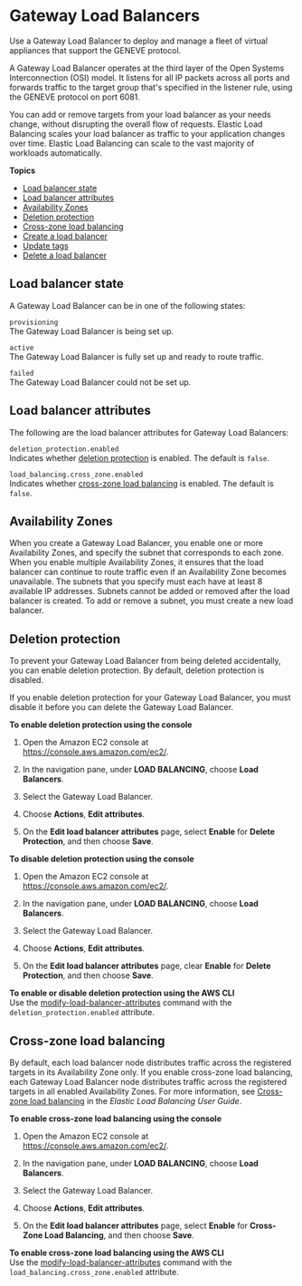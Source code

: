 # Gateway Load Balancers<a name="gateway-load-balancers"></a>

Use a Gateway Load Balancer to deploy and manage a fleet of virtual appliances that support the GENEVE protocol\.

A Gateway Load Balancer operates at the third layer of the Open Systems Interconnection \(OSI\) model\. It listens for all IP packets across all ports and forwards traffic to the target group that's specified in the listener rule, using the GENEVE protocol on port 6081\.

You can add or remove targets from your load balancer as your needs change, without disrupting the overall flow of requests\. Elastic Load Balancing scales your load balancer as traffic to your application changes over time\. Elastic Load Balancing can scale to the vast majority of workloads automatically\.

**Topics**
+ [Load balancer state](#load-balancer-state)
+ [Load balancer attributes](#load-balancer-attributes)
+ [Availability Zones](#availability-zones)
+ [Deletion protection](#deletion-protection)
+ [Cross\-zone load balancing](#cross-zone-load-balancing)
+ [Create a load balancer](create-load-balancer.md)
+ [Update tags](tag-load-balancer.md)
+ [Delete a load balancer](delete-load-balancer.md)

## Load balancer state<a name="load-balancer-state"></a>

A Gateway Load Balancer can be in one of the following states:

`provisioning`  
The Gateway Load Balancer is being set up\.

`active`  
The Gateway Load Balancer is fully set up and ready to route traffic\.

`failed`  
The Gateway Load Balancer could not be set up\.

## Load balancer attributes<a name="load-balancer-attributes"></a>

The following are the load balancer attributes for Gateway Load Balancers:

`deletion_protection.enabled`  
Indicates whether [deletion protection](#deletion-protection) is enabled\. The default is `false`\.

`load_balancing.cross_zone.enabled`  
Indicates whether [cross\-zone load balancing](#cross-zone-load-balancing) is enabled\. The default is `false`\.

## Availability Zones<a name="availability-zones"></a>

When you create a Gateway Load Balancer, you enable one or more Availability Zones, and specify the subnet that corresponds to each zone\. When you enable multiple Availability Zones, it ensures that the load balancer can continue to route traffic even if an Availability Zone becomes unavailable\. The subnets that you specify must each have at least 8 available IP addresses\. Subnets cannot be added or removed after the load balancer is created\. To add or remove a subnet, you must create a new load balancer\.

## Deletion protection<a name="deletion-protection"></a>

To prevent your Gateway Load Balancer from being deleted accidentally, you can enable deletion protection\. By default, deletion protection is disabled\.

If you enable deletion protection for your Gateway Load Balancer, you must disable it before you can delete the Gateway Load Balancer\.

**To enable deletion protection using the console**

1. Open the Amazon EC2 console at [https://console\.aws\.amazon\.com/ec2/](https://console.aws.amazon.com/ec2/)\.

1. In the navigation pane, under **LOAD BALANCING**, choose **Load Balancers**\.

1. Select the Gateway Load Balancer\.

1. Choose **Actions**, **Edit attributes**\.

1. On the **Edit load balancer attributes** page, select **Enable** for **Delete Protection**, and then choose **Save**\.

**To disable deletion protection using the console**

1. Open the Amazon EC2 console at [https://console\.aws\.amazon\.com/ec2/](https://console.aws.amazon.com/ec2/)\.

1. In the navigation pane, under **LOAD BALANCING**, choose **Load Balancers**\.

1. Select the Gateway Load Balancer\.

1. Choose **Actions**, **Edit attributes**\.

1. On the **Edit load balancer attributes** page, clear **Enable** for **Delete Protection**, and then choose **Save**\.

**To enable or disable deletion protection using the AWS CLI**  
Use the [modify\-load\-balancer\-attributes](https://docs.aws.amazon.com/cli/latest/reference/elbv2/modify-load-balancer-attributes.html) command with the `deletion_protection.enabled` attribute\.

## Cross\-zone load balancing<a name="cross-zone-load-balancing"></a>

By default, each load balancer node distributes traffic across the registered targets in its Availability Zone only\. If you enable cross\-zone load balancing, each Gateway Load Balancer node distributes traffic across the registered targets in all enabled Availability Zones\. For more information, see [Cross\-zone load balancing](https://docs.aws.amazon.com/elasticloadbalancing/latest/userguide/how-elastic-load-balancing-works.html#cross-zone-load-balancing) in the *Elastic Load Balancing User Guide*\.

**To enable cross\-zone load balancing using the console**

1. Open the Amazon EC2 console at [https://console\.aws\.amazon\.com/ec2/](https://console.aws.amazon.com/ec2/)\.

1. In the navigation pane, under **LOAD BALANCING**, choose **Load Balancers**\.

1. Select the Gateway Load Balancer\.

1. Choose **Actions**, **Edit attributes**\.

1. On the **Edit load balancer attributes** page, select **Enable** for **Cross\-Zone Load Balancing**, and then choose **Save**\.

**To enable cross\-zone load balancing using the AWS CLI**  
Use the [modify\-load\-balancer\-attributes](https://docs.aws.amazon.com/cli/latest/reference/elbv2/modify-load-balancer-attributes.html) command with the `load_balancing.cross_zone.enabled` attribute\.